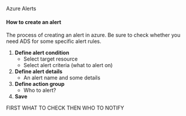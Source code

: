 Azure Alerts

#### How to create an alert
The process of creating an alert in azure. Be sure to check whether you need ADS for some specific alert rules.

1. **Define alert condition**
    - Select target resource 
    - Select alert criteria (what to alert on)
2.  **Define alert details**
    - An alert name and some details
3. **Define action group**
    - Who to alert?
4. **Save**


FIRST WHAT TO CHECK
THEN WHO TO NOTIFY